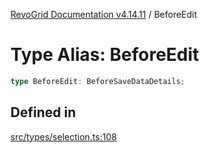 [RevoGrid Documentation v4.14.11](README.md) / BeforeEdit

# Type Alias: BeforeEdit

```ts
type BeforeEdit: BeforeSaveDataDetails;
```

## Defined in

[src/types/selection.ts:108](https://github.com/revolist/revogrid/blob/8390153a63782c6f2a806fb42e5983525eb9dc87/src/types/selection.ts#L108)
